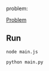 problem:

<a href="https://codeforces.com/group/MWSDmqGsZm/contest/223338/problem/D"> Problem</a>

## Run

```
node main.js
```

```
python main.py
```